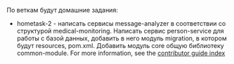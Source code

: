 По веткам будут домашние задания:
* hometask-2 -  написать сервисы message-analyzer в соответствии со структурой medical-monitoring. Написать сервис person-service для работы с базой данных, добавить в него модуль migration, в котором будут resources, pom.xml. Добавить модуль core общую библиотеку common-module.
For more information, see the [contributor guide index](https://github.com/Azure/azure-content/blob/master/contributor-guide/contributor-guide-index.md)
